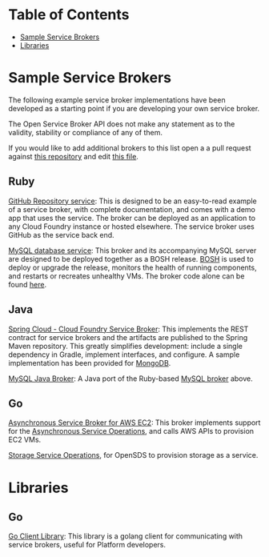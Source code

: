 # Table of Contents

- [Sample Service Brokers](#sample-service-brokers)
- [Libraries](#libraries)

# Sample Service Brokers

The following example service broker implementations have been developed
as a starting point if you are developing your own service broker.

The Open Service Broker API does not make any statement as to the
validity, stability or compliance of any of them.

If you would like to add additional brokers to this list open a
a pull request against 
[this repository](https://github.com/openservicebrokerapi/servicebroker)
and edit [this file](gettingStarted.md).

## Ruby

[GitHub Repository service](https://github.com/cloudfoundry-samples/github-service-broker-ruby):
This is designed to be an easy-to-read example of a service broker, with
complete documentation, and comes with a demo app that uses the service.
The broker can be deployed as an application to any Cloud Foundry instance
or hosted elsewhere. The service broker uses GitHub as the service back end.

[MySQL database service](https://github.com/cloudfoundry/cf-mysql-release):
This broker and its accompanying MySQL server are designed to be deployed
together as a BOSH release. [BOSH](https://github.com/cloudfoundry/bosh) is
used to deploy or upgrade the release, monitors the health of running
components, and restarts or recreates unhealthy VMs. The broker code alone
can be found [here](https://github.com/cloudfoundry/cf-mysql-broker).

## Java

[Spring Cloud - Cloud Foundry Service Broker](https://github.com/spring-cloud/spring-cloud-cloudfoundry-service-broker):
This implements the REST contract for service brokers and the artifacts are
published to the Spring Maven repository. This greatly simplifies development:
include a single dependency in Gradle, implement interfaces, and configure. A
sample implementation has been provided for
[MongoDB](https://github.com/spring-cloud-samples/cloudfoundry-service-broker).

[MySQL Java Broker](https://github.com/cloudfoundry-community/cf-mysql-java-broker):
A Java port of the Ruby-based
[MySQL broker](https://github.com/cloudfoundry/cf-mysql-broker) above.

## Go

[Asynchronous Service Broker for AWS EC2](https://github.com/cloudfoundry-samples/go_service_broker):
This broker implements support for the 
[Asynchronous Service Operations](https://docs.cloudfoundry.org/services/api.html#asynchronous-operations),
and calls AWS APIs to provision EC2 VMs.

[Storage Service Operations](https://github.com/opensds/nbp/tree/master/service-broker),
for OpenSDS to provision storage as a service.

# Libraries

## Go

[Go Client Library](https://github.com/pmorie/go-open-service-broker-client):
This library is a golang client for communicating with service brokers,
useful for Platform developers.
